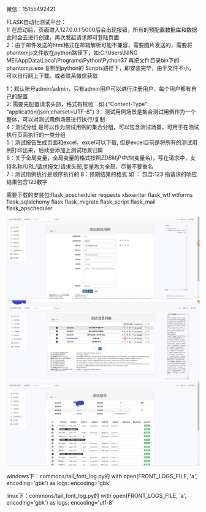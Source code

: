 微信：15155492421

FLASK自动化测试平台：  
1: 在启动后，页面进入127.0.0.1:5000后会出现报错，所有的预配置数据库和数据此时会去进行创建，再次发起请求即可登陆页面  
2：由于邮件发送的html格式在邮箱解析可能不兼容，需要图片发送的，需要将phantomjs文件放在python路径下，如:C:\Users\NING MEI\AppData\Local\Programs\Python\Python37 
再把文件目录bin下的 phantomjs.exe  复制到python的  Scripts路径下，即安装完毕，由于文件不小，可以自行网上下载，或者联系微信获取


1：默认账号admin/admin，只有admin用户可以进行注册用户，每个用户都有自己的配置   
2: 需要先配置请求头部，格式有校验：如 {"Content-Type": "application/json;charset=UTF-8"}
3：测试用例场景是集合测试用例作为一个整体，可以对测试用例场景进行执行/复制  
4：测试分组 是可以作为测试用例的集合分组，可以包含测试场景，可用于在测试执行页面执行的一类分组  
5：测试报告生成页面和excel，excel可以下载, 但是excel目前是将所有的测试用例打印出来，后续会添加上测试场景归属  
6：关于全局变量，全局变量的格式按照${ZDBM_IP}中的${变量名}，写在请求中，支持名称/URL/请求报文/请求头部,变量均为全局，尽量不要重名  
7：测试用例执行是顺序执行的
8：预期结果的格式  如 ：     包含:123          指请求的响应结果包含123数字  

需要下载的安装包:flask_apscheduler requests xlsxwriter flask_wtf wtforms flask_sqlalchemy
flask flask_migrate flask_script flask_mail flask_apscheduler

![](https://github.com/yangleiqing0/test/blob/master/20190819154824.png)
![](https://github.com/yangleiqing0/test/blob/master/20190819131549.png)
![](https://github.com/yangleiqing0/test/blob/master/20190819132150.png)

windows下：commons/tail_font_log.py的 with open(FRONT_LOGS_FILE, 'a', encoding='gbk') as logs: encoding='gbk'

linux下：commons/tail_font_log.py的 with open(FRONT_LOGS_FILE, 'a', encoding='gbk') as logs: encoding='utf-8'